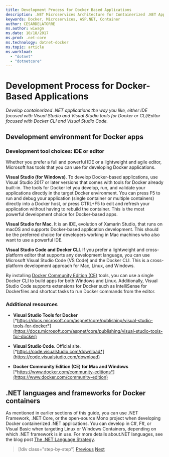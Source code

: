 ```yaml
---
title: Development Process for Docker Based Applications
description: .NET Microservices Architecture for Containerized .NET Applications | Development Process for Docker Based Applications
keywords: Docker, Microservices, ASP.NET, Container
author: CESARDELATORRE
ms.author: wiwagn
ms.date: 10/18/2017
ms.prod: .net-core
ms.technology: dotnet-docker
ms.topic: article
ms.workload: 
  - "dotnet"
  - "dotnetcore"
---
```

# Development Process for Docker-Based Applications

*Develop containerized .NET applications the way you like, either IDE focused with Visual Studio and Visual Studio tools for Docker or CLI/Editor focused with Docker CLI and Visual Studio Code.*

## Development environment for Docker apps

### Development tool choices: IDE or editor

Whether you prefer a full and powerful IDE or a lightweight and agile editor, Microsoft has tools that you can use for developing Docker applications.

**Visual Studio (for Windows)**. To develop Docker-based applications, use Visual Studio 2017 or later versions that comes with tools for Docker already built-in. The tools for Docker let you develop, run, and validate your applications directly in the target Docker environment. You can press F5 to run and debug your application (single container or multiple containers) directly into a Docker host, or press CTRL+F5 to edit and refresh your application without having to rebuild the container. This is the most powerful development choice for Docker-based apps.

**Visual Studio for Mac**. It is an IDE, evolution of Xamarin Studio, that runs on macOS and supports Docker-based application development. This should be the preferred choice for developers working in Mac machines who also want to use a powerful IDE.

**Visual Studio Code and Docker CLI**. If you prefer a lightweight and cross-platform editor that supports any development language, you can use Microsoft Visual Studio Code (VS Code) and the Docker CLI. This is a cross-platform development approach for Mac, Linux, and Windows.

By installing [Docker Community Edition (CE)](https://www.docker.com/community-edition) tools, you can use a single Docker CLI to build apps for both Windows and Linux. Additionally, Visual Studio Code supports extensions for Docker such as IntelliSense for Dockerfiles and shortcut tasks to run Docker commands from the editor.

### Additional resources

-   **Visual Studio Tools for Docker**
    [*https://docs.microsoft.com/aspnet/core/publishing/visual-studio-tools-for-docker*](https://docs.microsoft.com/aspnet/core/publishing/visual-studio-tools-for-docker)

-   **Visual Studio Code**. Official site.
    [*https://code.visualstudio.com/download*](https://code.visualstudio.com/download)

-   **Docker Community Edition (CE) for Mac and Windows**
    [*https://www.docker.com/community-editions*](https://www.docker.com/community-edition)

## .NET languages and frameworks for Docker containers

As mentioned in earlier sections of this guide, you can use .NET Framework, .NET Core, or the open-source Mono project when developing Docker containerized .NET applications. You can develop in C\#, F\#, or Visual Basic when targeting Linux or Windows Containers, depending on which .NET framework is in use. For more details about.NET languages, see the blog post [The .NET Language Strategy](https://blogs.msdn.microsoft.com/dotnet/2017/02/01/the-net-language-strategy/).


> [!div class="step-by-step"]
> [Previous](../architect-microservice-container-applications/using-azure-service-fabric.md)
> [Next](docker-app-development-workflow.md)
